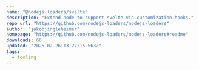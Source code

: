 ```yaml
---
name: "@nodejs-loaders/svelte"
description: "Extend node to support svelte via customization hooks."
repo_url: "https://github.com/nodejs-loaders/nodejs-loaders"
author: "jakobjingleheimer"
homepage: "https://github.com/nodejs-loaders/nodejs-loaders#readme"
downloads: 66
updated: "2025-02-26T13:27:15.563Z"
tags: 
  - tooling
---
```

